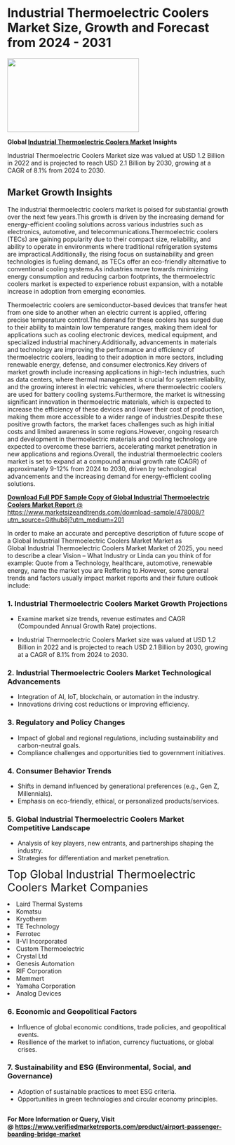 <H1>Industrial Thermoelectric Coolers Market Size, Growth and Forecast from 2024 - 2031</H1><img class="aligncenter size-medium wp-image-584254" src="https://thirdeyenews.in/wp-content/uploads/2024/09/Global-Market-Research-300x168.jpeg" alt="" width="300" height="168" /><p><strong>Global&nbsp;<a href="https://www.marketsizeandtrends.com/download-sample/478008/?utm_source=Github8j?utm_medium=201">Industrial Thermoelectric Coolers Market</a> Insights</strong></p><p>Industrial Thermoelectric Coolers Market size was valued at USD 1.2 Billion in 2022 and is projected to reach USD 2.1 Billion by 2030, growing at a CAGR of 8.1% from 2024 to 2030.</p><p><h2>Market Growth Insights</h2> <p>The industrial thermoelectric coolers market is poised for substantial growth over the next few years.This growth is driven by the increasing demand for energy-efficient cooling solutions across various industries such as electronics, automotive, and telecommunications.Thermoelectric coolers (TECs) are gaining popularity due to their compact size, reliability, and ability to operate in environments where traditional refrigeration systems are impractical.Additionally, the rising focus on sustainability and green technologies is fueling demand, as TECs offer an eco-friendly alternative to conventional cooling systems.As industries move towards minimizing energy consumption and reducing carbon footprints, the thermoelectric coolers market is expected to experience robust expansion, with a notable increase in adoption from emerging economies.<a href="download_sample_link"></a></p> <p>Thermoelectric coolers are semiconductor-based devices that transfer heat from one side to another when an electric current is applied, offering precise temperature control.The demand for these coolers has surged due to their ability to maintain low temperature ranges, making them ideal for applications such as cooling electronic devices, medical equipment, and specialized industrial machinery.Additionally, advancements in materials and technology are improving the performance and efficiency of thermoelectric coolers, leading to their adoption in more sectors, including renewable energy, defense, and consumer electronics.Key drivers of market growth include increasing applications in high-tech industries, such as data centers, where thermal management is crucial for system reliability, and the growing interest in electric vehicles, where thermoelectric coolers are used for battery cooling systems.Furthermore, the market is witnessing significant innovation in thermoelectric materials, which is expected to increase the efficiency of these devices and lower their cost of production, making them more accessible to a wider range of industries.Despite these positive growth factors, the market faces challenges such as high initial costs and limited awareness in some regions.However, ongoing research and development in thermoelectric materials and cooling technology are expected to overcome these barriers, accelerating market penetration in new applications and regions.Overall, the industrial thermoelectric coolers market is set to expand at a compound annual growth rate (CAGR) of approximately 9-12% from 2024 to 2030, driven by technological advancements and the increasing demand for energy-efficient cooling solutions.<a href="get_more_link"></p><p><span class=""><strong>Download Full PDF Sample Copy of Global Industrial Thermoelectric Coolers Market Report</strong> @ <a href="https://www.marketsizeandtrends.com/download-sample/478008/?utm_source=Github8j?utm_medium=201" target="_blank">https://www.marketsizeandtrends.com/download-sample/478008/?utm_source=Github8j?utm_medium=201</a></span></p><p>In order to make an accurate and perceptive description of future scope of a Global&nbsp;Industrial Thermoelectric Coolers Market Market as Global&nbsp;Industrial Thermoelectric Coolers Market Market of 2025, you need to describe a clear Vision &ndash; What Industry or Linda can you think of for example: Quote from a Technology, healthcare, automotive, renewable energy, name the market you are Reffering to.However, some general trends and factors usually impact market reports and their future outlook include:</p><h3>1.&nbsp;<strong>Industrial Thermoelectric Coolers Market Growth Projections</strong></h3><ul><li>Examine market size trends, revenue estimates and CAGR (Compounded Annual Growth Rate) projections.</li><li><p>Industrial Thermoelectric Coolers Market size was valued at USD 1.2 Billion in 2022 and is projected to reach USD 2.1 Billion by 2030, growing at a CAGR of 8.1% from 2024 to 2030.</p></li></ul><h3>2.&nbsp;<strong>Industrial Thermoelectric Coolers Market Technological Advancements</strong></h3><ul><li>Integration of AI, IoT, blockchain, or automation in the industry.</li><li>Innovations driving cost reductions or improving efficiency.</li></ul><h3>3.&nbsp;<strong>Regulatory and Policy Changes</strong></h3><ul><li>Impact of global and regional regulations, including sustainability and carbon-neutral goals.</li><li>Compliance challenges and opportunities tied to government initiatives.</li></ul><h3>4.&nbsp;<strong>Consumer Behavior Trends</strong></h3><ul><li>Shifts in demand influenced by generational preferences (e.g., Gen Z, Millennials).</li><li>Emphasis on eco-friendly, ethical, or personalized products/services.</li></ul><h3>5.&nbsp;<strong>Global Industrial Thermoelectric Coolers Market Competitive Landscape</strong></h3><ul><li>Analysis of key players, new entrants, and partnerships shaping the industry.</li><li>Strategies for differentiation and market penetration.</li></ul><p data-pm-slice="1 1 []"><span style="color: inherit; font-family: inherit; font-size: 25px;">Top Global Industrial Thermoelectric Coolers Market Companies</span></p><div class="" data-test-id=""><p><li>Laird Thermal Systems</li><li> Komatsu</li><li> Kryotherm</li><li> TE Technology</li><li> Ferrotec</li><li> II-VI Incorporated</li><li> Custom Thermoelectric</li><li> Crystal Ltd</li><li> Genesis Automation</li><li> RIF Corporation</li><li> Memmert</li><li> Yamaha Corporation</li><li> Analog Devices</li></p></div><h3>6.&nbsp;<strong>Economic and Geopolitical Factors</strong></h3><ul><li>Influence of global economic conditions, trade policies, and geopolitical events.</li><li>Resilience of the market to inflation, currency fluctuations, or global crises.</li></ul><h3>7.&nbsp;<strong>Sustainability and ESG (Environmental, Social, and Governance)</strong></h3><ul><li>Adoption of sustainable practices to meet ESG criteria.</li><li>Opportunities in green technologies and circular economy principles.</li></ul><h2><strong style="font-size: 14px;">For More Information or Query, Visit @&nbsp;</strong><a style="background-color: #ffffff; font-size: 14px;" href="https://www.marketsizeandtrends.com/report/industrial-thermoelectric-coolers-market/" target="_blank">https://www.verifiedmarketreports.com/product/airport-passenger-boarding-bridge-market</a></h2>